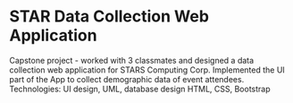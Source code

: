 # STAR Data Collection Web Application
Capstone project - worked with 3 classmates and designed a data collection web application for STARS Computing Corp. Implemented the UI part of the App to collect demographic data of event attendees.
Technologies: UI design, UML, database design HTML, CSS, Bootstrap
